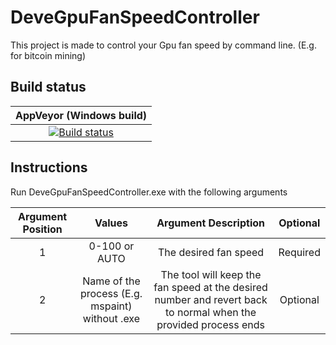 # DeveGpuFanSpeedController
This project is made to control your Gpu fan speed by command line. (E.g. for bitcoin mining)

## Build status

| AppVeyor (Windows build) |
|:------------------------:|
| [![Build status](https://ci.appveyor.com/api/projects/status/8fo1i7jl7xmq2qo1?svg=true)](https://ci.appveyor.com/project/devedse/devegpufanspeedcontroller) |

## Instructions

Run DeveGpuFanSpeedController.exe with the following arguments

| Argument Position | Values | Argument Description | Optional |
|:--:|:--:|:--:|:--:|
| 1 | 0-100 or AUTO | The desired fan speed | Required |
| 2 | Name of the process (E.g. mspaint) without .exe | The tool will keep the fan speed at the desired number and revert back to normal when the provided process ends | Optional |
